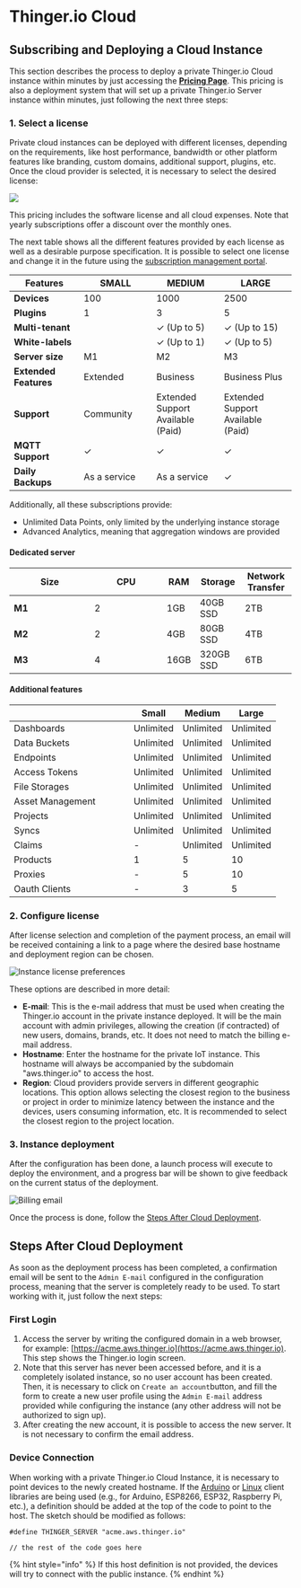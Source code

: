# Thinger.io Cloud

## Subscribing and Deploying a Cloud Instance

This section describes the process to deploy a private Thinger.io Cloud instance within minutes by just accessing the [**Pricing Page**](https://thinger.io/pricing). This pricing is also a deployment system that will set up a private Thinger.io Server instance within minutes, just following the next three steps:&#x20;

### 1. Select a license

Private cloud instances can be deployed with different licenses, depending on the requirements, like host performance, bandwidth or other platform features like branding, custom domains, additional support,  plugins, etc. Once the cloud provider is selected, it is necessary to select the desired license:

![](../../.gitbook/assets/cloud_pricing.png)

This pricing includes the software license and all cloud expenses. Note that yearly subscriptions offer a discount over the monthly ones.&#x20;

The next table shows all the different features provided by each license as well as a desirable purpose specification. It is possible to select one license and change it in the future using the [subscription management portal](https://billing.stripe.com/p/login/00g9D1fN50SIcpOfYY).

<table><thead><tr><th width="191">Features</th><th width="178">SMALL</th><th width="184">MEDIUM</th><th width="211">LARGE</th></tr></thead><tbody><tr><td><strong>Devices</strong></td><td>100</td><td>1000</td><td>2500</td></tr><tr><td><strong>Plugins</strong></td><td>1</td><td>3</td><td>5</td></tr><tr><td><strong>Multi-tenant</strong></td><td></td><td>✓ (Up to 5)</td><td>✓ (Up to 15)</td></tr><tr><td><strong>White-labels</strong></td><td></td><td>✓ (Up to 1)</td><td>✓ (Up to 5)</td></tr><tr><td><strong>Server size</strong></td><td>M1</td><td>M2</td><td>M3</td></tr><tr><td><strong>Extended</strong> <strong>Features</strong></td><td>Extended</td><td>Business</td><td>Business Plus</td></tr><tr><td><strong>Support</strong></td><td>Community</td><td>Extended Support Available (Paid)</td><td>Extended Support Available (Paid)</td></tr><tr><td><strong>MQTT Support</strong></td><td>✓</td><td>✓</td><td>✓</td></tr><tr><td><strong>Daily Backups</strong></td><td>As a service</td><td>As a service</td><td>✓</td></tr></tbody></table>

Additionally, all these subscriptions provide:

* Unlimited Data Points, only limited by the underlying instance storage
* Advanced Analytics, meaning that aggregation windows are provided

#### Dedicated server

<table><thead><tr><th width="128">Size</th><th width="113">CPU</th><th>RAM</th><th>Storage</th><th>Network Transfer</th></tr></thead><tbody><tr><td><strong>M1</strong></td><td>2</td><td>1GB</td><td>40GB SSD</td><td>2TB</td></tr><tr><td><strong>M2</strong></td><td>2</td><td>4GB</td><td>80GB SSD</td><td>4TB</td></tr><tr><td><strong>M3</strong></td><td>4</td><td>16GB</td><td>320GB SSD</td><td>6TB</td></tr></tbody></table>

#### Additional features

<table><thead><tr><th width="198"></th><th>Small</th><th>Medium</th><th>Large</th></tr></thead><tbody><tr><td>Dashboards</td><td>Unlimited</td><td>Unlimited</td><td>Unlimited</td></tr><tr><td>Data Buckets</td><td>Unlimited</td><td>Unlimited</td><td>Unlimited</td></tr><tr><td>Endpoints</td><td>Unlimited</td><td>Unlimited</td><td>Unlimited</td></tr><tr><td>Access Tokens</td><td>Unlimited</td><td>Unlimited</td><td>Unlimited</td></tr><tr><td>File Storages</td><td>Unlimited</td><td>Unlimited</td><td>Unlimited</td></tr><tr><td>Asset Management</td><td>Unlimited</td><td>Unlimited</td><td>Unlimited</td></tr><tr><td>Projects</td><td>Unlimited</td><td>Unlimited</td><td>Unlimited</td></tr><tr><td>Syncs</td><td>Unlimited</td><td>Unlimited</td><td>Unlimited</td></tr><tr><td>Claims</td><td>-</td><td>Unlimited</td><td>Unlimited</td></tr><tr><td>Products</td><td>1</td><td>5</td><td>10</td></tr><tr><td>Proxies</td><td>-</td><td>5</td><td>10</td></tr><tr><td>Oauth Clients</td><td>-</td><td>3</td><td>5</td></tr></tbody></table>

### 2.  Configure license

After license selection and completion of the payment process, an email will be received containing a link to a page where the desired base hostname and deployment region can be chosen.

![Instance license preferences](../../.gitbook/assets/cloud_configuration.png)

These options are described in more detail:

* **E-mail**: This is the e-mail address that must be used when creating the Thinger.io account in the private instance deployed. It will be the main account with admin privileges, allowing the creation (if contracted) of new users, domains, brands, etc. It does not need to match the billing e-mail address.
* **Hostname**: Enter the hostname for the private IoT instance. This hostname will always be accompanied by the subdomain "aws.thinger.io" to access the host.
* **Region**: Cloud providers provide servers in different geographic locations. This option allows selecting the closest region to the business or project in order to minimize latency between the instance and the devices, users consuming information, etc. It is recommended to select the closest region to the project location.

### 3. Instance deployment

After the configuration has been done, a launch process will execute to deploy the environment, and a progress bar will be shown to give feedback on the current status of the deployment.

![Billing email](../../.gitbook/assets/cloud_deployment.png)

Once the process is done, follow the [Steps After Cloud Deployment](thinger.io-cloud-server.md#steps-after-cloud-deployment).

## Steps After Cloud Deployment

As soon as the deployment process has been completed, a confirmation email will be sent to the `Admin E-mail` configured in the configuration process, meaning that the server is completely ready to be used. To start working with it, just follow the next steps:

### First Login

1. Access the server by writing the configured domain in a web browser, for example: [https://acme.aws.thinger.io](https://acme.aws.thinger.io). This step shows the Thinger.io login screen.
2. Note that this server has never been accessed before, and it is a completely isolated instance, so no user account has been created. Then, it is necessary to click on `Create an account`button, and fill the form to create a new user profile using the `Admin E-mail` address provided while configuring the instance (any other address will not be authorized to sign up).
3. After creating the new account, it is possible to access the new server. It is not necessary to confirm the email address.

### Device Connection

When working with a private Thinger.io Cloud Instance, it is necessary to point devices to the newly created hostname. If the [Arduino](../../arduino/) or [Linux](../../linux.md) client libraries are being used (e.g., for Arduino, ESP8266, ESP32, Raspberry Pi, etc.), a definition should be added at the top of the code to point to the host. The sketch should be modified as follows:

```
#define THINGER_SERVER "acme.aws.thinger.io"

// the rest of the code goes here
```

{% hint style="info" %}
If this host definition is not provided, the devices will try to connect with the public instance.&#x20;
{% endhint %}
